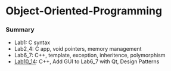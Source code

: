 # Object-Oriented-Programming
### Summary
  * Lab1: C syntax
  * Lab2_4: C app, void pointers, memory management 
  * Lab6_7: C++, template, exception, inheritence, polymorphism 
  * [Lab10_14](https://github.com/StefanButacu/Carwash-OOP-And-Layered-Arhitecture): C++,  Add GUI  to Lab6_7 with Qt, Design Patterns
